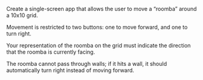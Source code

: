 Create a single-screen app that allows the user to move a “roomba” around a 10x10 grid.

Movement is restricted to two buttons: one to move forward, and one to turn right.

Your representation of the roomba on the grid must indicate the direction that the roomba is currently facing.

The roomba cannot pass through walls; if it hits a wall, it should automatically turn right instead of moving forward.


<!-- 
Developer Plan
  Core functionality 
    - robot class
      - move forward
      - turn right (90 degrees)
      - create map (10x10 grid)
        - take in input of wall coordinates (at the very miniumum, the grid edges are walls)
      - movement history -> track which cells have already been cleaned
      - rotate image using css
  User interactions
    - button to move forward
    - button to turn right
  
  State to track:
    - roomba position
    - grid state
    - roomba direction
  Advance scope:
    - drag/drop roomba to any valid cell
    - reset to start (0, 0)

Questions to ask:
- will roomba always start at top left (0, 0)? For this exercise, let's assume yes
- what is the stop condition? for this exercise, let's assume when all cells have been cleaned
- step by 1 or continue until it hits a wall? for this exercise, let's first assume that it steps by 1
- are diagonal movements allowed? for this exercise, assume no
-->